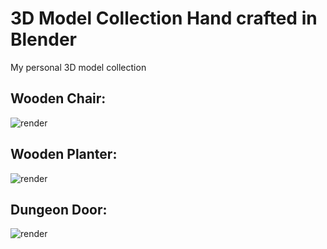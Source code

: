 # 3D Model Collection Hand crafted in Blender

My personal 3D model collection

## Wooden Chair:

![render](https://user-images.githubusercontent.com/8254123/208869241-c55aab12-ce0d-44d1-afca-d125516ffda8.png)

## Wooden Planter:
![render](https://user-images.githubusercontent.com/8254123/209102054-1972d0d7-7c74-4c5c-9345-d13006c79893.png)

## Dungeon Door:

![render](https://user-images.githubusercontent.com/8254123/208981495-7cd9a996-4669-4221-ae88-5d1e561b8514.png)
